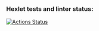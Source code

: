 ### Hexlet tests and linter status:
[![Actions Status](https://github.com/Mr-XEN/java-project-lvl4/workflows/hexlet-check/badge.svg)](https://github.com/Mr-XEN/java-project-lvl4/actions)